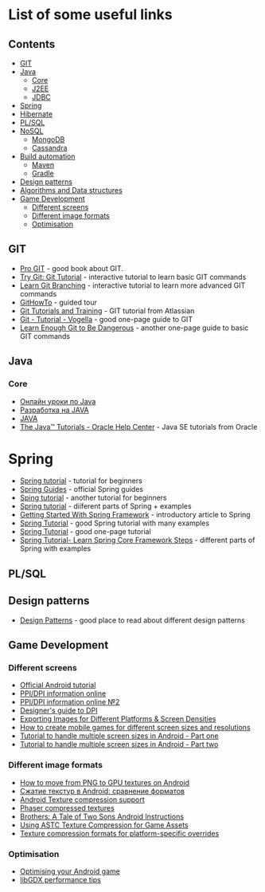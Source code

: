 # List of some useful links

## Contents
- [GIT](#git)
- [Java](#java)
  - [Core](#core)
  - [J2EE](#j2ee)
  - [JDBC](#jdbc)
- [Spring](#spring)
- [Hibernate](#hibernate)
- [PL/SQL](#pl/sql)
- [NoSQL](#nosql)
  - [MongoDB](#mongodb)
  - [Cassandra](#cassandra)
- [Build automation](#build-automation)
  - [Maven](#maven)
  - [Gradle](#gradle)
- [Design patterns](#design-patterns)
- [Algorithms and Data structures](#algorithms-and-data-structures)
- [Game Development](#game-development)
  - [Different screens](#different-screens)
  - [Different image formats](#different-image-formats)
  - [Optimisation](#optimisation)

## GIT
- [Pro GIT](https://git-scm.com/book/ru/v2) - good book about GIT. 
- [Try Git: Git Tutorial](https://try.github.io) - interactive tutorial to learn basic GIT commands 
- [Learn Git Branching](http://learngitbranching.js.org/) - interactive tutorial to learn more advanced GIT commands
- [GitHowTo](https://githowto.com/ru) - guided tour
- [Git Tutorials and Training](https://www.atlassian.com/git/tutorials) - GIT tutorial from Atlassian
- [Git - Tutorial - Vogella](http://www.vogella.com/tutorials/Git/article.html) - good one-page guide to GIT
- [Learn Enough Git to Be Dangerous](https://www.learnenough.com/git-tutorial) - another one-page guide to basic GIT commands

## Java
### Core
- [Онлайн уроки по Java](https://www.youtube.com/user/ytkach/playlists)
- [Разработка на JAVA](https://www.youtube.com/playlist?list=PLrCZzMib1e9qUdn_LEm96Oee3RVb9Qmr_)
- [JAVA](https://www.youtube.com/playlist?list=PLrCZzMib1e9qkzxEuU_huxtSAxrW1t9NZ)
- [The Java™ Tutorials - Oracle Help Center](https://docs.oracle.com/javase/tutorial/) - Java SE tutorials from Oracle

# Spring
- [Spring tutorial](https://www.tutorialspoint.com/spring/) - tutorial for beginners
- [Spring Guides](https://spring.io/guides) - official Spring guides
- [Sping tutorial](https://www.javatpoint.com/spring-tutorial) - another tutorial for beginners
- [Spring tutorial](https://www.journaldev.com/spring) - diiferent parts of Spring + examples
- [Getting Started With Spring Framework](https://www.edureka.co/blog/spring-tutorial/) - introductory article to Spring
- [Spring Tutorial](http://www.mkyong.com/tutorials/spring-tutorials/) - good Spring tutorial with many examples
- [Spring Tutorial](http://www.wideskills.com/spring-tutorial) - good one-page tutorial
- [Spring Tutorial- Learn Spring Core Framework Steps](https://www.dineshonjava.com/spring-tutorial/) - different parts of Spring with examples

## PL/SQL

## Design patterns
- [Design Patterns](https://sourcemaking.com/design_patterns) - good place to read about different design patterns

## Game Development
### Different screens
- [Official Android tutorial](https://developer.android.com/guide/practices/screens_support.html)
- [PPI/DPI information online](http://dpi.lv/)
- [PPI/DPI information online №2](http://pxcalc.com/)
- [Designer's guide to DPI](http://sebastien-gabriel.com/designers-guide-to-dpi/)
- [Exporting Images for Different Platforms & Screen Densities](https://sympli.io/blog/2016/09/01/exporting-images-for-different-platforms-and-screen-densities/)
- [How to create mobile games for different screen sizes and resolutions](https://v-play.net/doc/vplay-different-screen-sizes/)
- [Tutorial to handle multiple screen sizes in Android - Part one](http://blog.gemserk.com/2013/01/22/our-solution-to-handle-multiple-screen-sizes-in-android-part-one/)
- [Tutorial to handle multiple screen sizes in Android - Part two](http://blog.gemserk.com/2013/02/13/our-solution-to-handle-multiple-screen-sizes-in-android-part-two/)
### Different image formats
- [How to move from PNG to GPU textures on Android](http://mainroach.blogspot.ru/2014/03/the-png-vs-gpu-battle-on-android.html)
- [Сжатие текстур в Android: сравнение форматов](https://habrahabr.ru/company/intel/blog/276089/)
- [Android Texture compression support](https://developer.android.com/guide/topics/graphics/opengl.html#textures)
- [Phaser compressed textures](https://phaser.io/tutorials/advanced-rendering-tutorial/part6)
- [Brothers: A Tale of Two Sons Android Instructions](https://support.humblebundle.com/hc/en-us/articles/115003664707-Brothers-A-Tale-of-Two-Sons-Android-Instructions)
- [Using ASTC Texture Compression for Game Assets](https://developer.nvidia.com/astc-texture-compression-for-game-assets)
- [Texture compression formats for platform-specific overrides](https://docs.unity3d.com/Manual/class-TextureImporterOverride.html)
### Optimisation
- [Optimising your Android game](http://magory.net/optimising-your-android-game/)
- [libGDX performance tips](http://www.rainware.net/libgdx-performance-tips-what-i-have-learned-so-far/)

